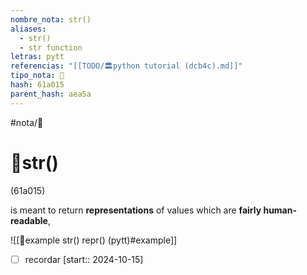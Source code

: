 ```yaml
---
nombre_nota: str()
aliases:
  - str()
  - str function
letras: pytt
referencias: "[[TODO/🏛️python tutorial (dcb4c).md]]"
tipo_nota: 📑
hash: 61a015
parent_hash: aea5a
---
```


#nota/📑

# 📑str()
<div class="hash">(61a015)</div>


 is meant to return __representations__ of values which are __fairly human-readable__,


![[📑example str() repr() (pytt)#example]]
- [ ] recordar  [start:: 2024-10-15]

